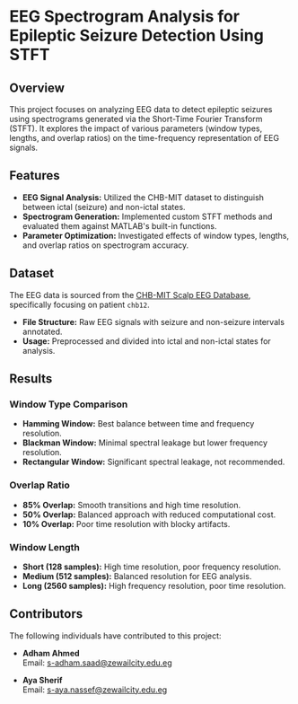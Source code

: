 # EEG Spectrogram Analysis for Epileptic Seizure Detection Using STFT

## Overview
This project focuses on analyzing EEG data to detect epileptic seizures using spectrograms generated via the Short-Time Fourier Transform (STFT). It explores the impact of various parameters (window types, lengths, and overlap ratios) on the time-frequency representation of EEG signals.

## Features
- **EEG Signal Analysis:** Utilized the CHB-MIT dataset to distinguish between ictal (seizure) and non-ictal states.
- **Spectrogram Generation:** Implemented custom STFT methods and evaluated them against MATLAB's built-in functions.
- **Parameter Optimization:** Investigated effects of window types, lengths, and overlap ratios on spectrogram accuracy.

## Dataset
The EEG data is sourced from the [CHB-MIT Scalp EEG Database](https://physionet.org/content/chbmit/1.0.0/), specifically focusing on patient `chb12`.  
- **File Structure:** Raw EEG signals with seizure and non-seizure intervals annotated.  
- **Usage:** Preprocessed and divided into ictal and non-ictal states for analysis.  

## Results

### Window Type Comparison
- **Hamming Window:** Best balance between time and frequency resolution.  
- **Blackman Window:** Minimal spectral leakage but lower frequency resolution.  
- **Rectangular Window:** Significant spectral leakage, not recommended.  

### Overlap Ratio
- **85% Overlap:** Smooth transitions and high time resolution.  
- **50% Overlap:** Balanced approach with reduced computational cost.  
- **10% Overlap:** Poor time resolution with blocky artifacts.  

### Window Length
- **Short (128 samples):** High time resolution, poor frequency resolution.  
- **Medium (512 samples):** Balanced resolution for EEG analysis.  
- **Long (2560 samples):** High frequency resolution, poor time resolution.  

## Contributors
The following individuals have contributed to this project:  

- **Adham Ahmed**  
  Email: [s-adham.saad@zewailcity.edu.eg](mailto:s-adham.saad@zewailcity.edu.eg)  

- **Aya Sherif**  
  Email: [s-aya.nassef@zewailcity.edu.eg](mailto:s-aya.nassef@zewailcity.edu.eg)  

